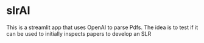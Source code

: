 # slrAI
This is a streamlit app that uses OpenAI to parse Pdfs. The idea is to test if it can be used to initially inspects papers to develop an SLR
